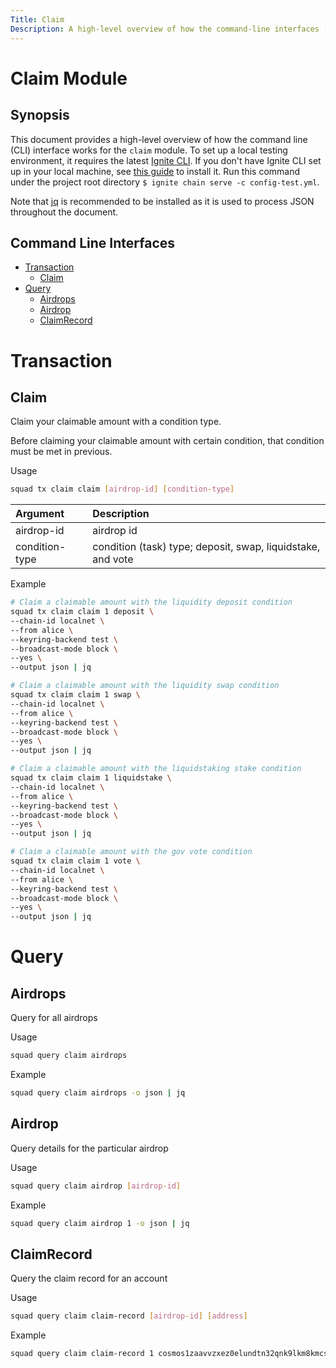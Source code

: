 ```yaml
---
Title: Claim
Description: A high-level overview of how the command-line interfaces (CLI) works for the claim module.
---
```


# Claim Module

## Synopsis

This document provides a high-level overview of how the command line (CLI) interface works for the `claim` module. To set up a local testing environment, it requires the latest [Ignite CLI](https://docs.ignite.com/). If you don't have Ignite CLI set up in your local machine, see [this guide](https://docs.ignite.com/guide/install.html) to install it. Run this command under the project root directory `$ ignite chain serve -c config-test.yml`.

Note that [jq](https://stedolan.github.io/jq/) is recommended to be installed as it is used to process JSON throughout the document.

## Command Line Interfaces

- [Transaction](#Transaction)
  - [Claim](#Claim)
- [Query](#Query)
  - [Airdrops](#Airdrops)
  - [Airdrop](#Airdrop)
  - [ClaimRecord](#ClaimRecord)

# Transaction

## Claim

Claim your claimable amount with a condition type.

Before claiming your claimable amount with certain condition, that condition must be met in previous.

Usage

```bash
squad tx claim claim [airdrop-id] [condition-type]
```

| **Argument**   | **Description**                                             |
| :------------- | :---------------------------------------------------------- |
| airdrop-id     | airdrop id                                                  |
| condition-type | condition (task) type; deposit, swap, liquidstake, and vote |

Example

```bash
# Claim a claimable amount with the liquidity deposit condition
squad tx claim claim 1 deposit \
--chain-id localnet \
--from alice \
--keyring-backend test \
--broadcast-mode block \
--yes \
--output json | jq

# Claim a claimable amount with the liquidity swap condition
squad tx claim claim 1 swap \
--chain-id localnet \
--from alice \
--keyring-backend test \
--broadcast-mode block \
--yes \
--output json | jq

# Claim a claimable amount with the liquidstaking stake condition
squad tx claim claim 1 liquidstake \
--chain-id localnet \
--from alice \
--keyring-backend test \
--broadcast-mode block \
--yes \
--output json | jq

# Claim a claimable amount with the gov vote condition
squad tx claim claim 1 vote \
--chain-id localnet \
--from alice \
--keyring-backend test \
--broadcast-mode block \
--yes \
--output json | jq
```

# Query

## Airdrops

Query for all airdrops

Usage

```bash
squad query claim airdrops
```

Example

```bash
squad query claim airdrops -o json | jq
```

## Airdrop

Query details for the particular airdrop

Usage

```bash
squad query claim airdrop [airdrop-id]
```

Example

```bash
squad query claim airdrop 1 -o json | jq
```

## ClaimRecord

Query the claim record for an account

Usage

```bash
squad query claim claim-record [airdrop-id] [address]
```

Example

```bash
squad query claim claim-record 1 cosmos1zaavvzxez0elundtn32qnk9lkm8kmcszzsv80v
```
